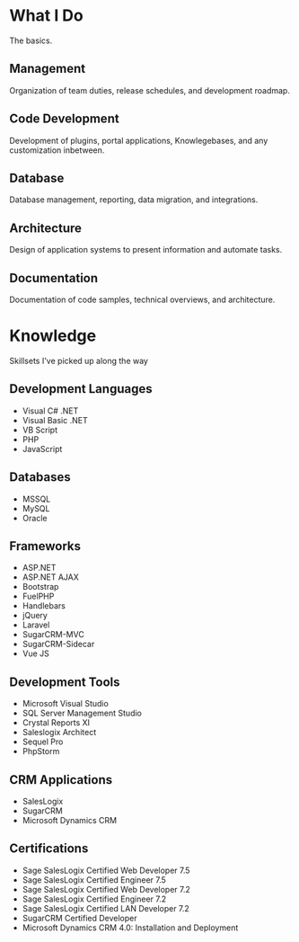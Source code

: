 # What I Do
The basics.

## Management
Organization of team duties, release schedules, and development roadmap.

## Code Development
Development of plugins, portal applications, Knowlegebases, and any customization inbetween.

## Database
Database management, reporting, data migration, and integrations.

## Architecture
Design of application systems to present information and automate tasks.

## Documentation
Documentation of code samples, technical overviews, and architecture.


# Knowledge
Skillsets I've picked up along the way

## Development Languages
* Visual C# .NET
* Visual Basic .NET
* VB Script
* PHP
* JavaScript

## Databases
* MSSQL
* MySQL
* Oracle

## Frameworks
* ASP.NET
* ASP.NET AJAX
* Bootstrap
* FuelPHP
* Handlebars
* jQuery
* Laravel
* SugarCRM-MVC
* SugarCRM-Sidecar
* Vue JS

## Development Tools
* Microsoft Visual Studio
* SQL Server Management Studio
* Crystal Reports XI
* Saleslogix Architect
* Sequel Pro
* PhpStorm

## CRM Applications
* SalesLogix
* SugarCRM
* Microsoft Dynamics CRM

## Certifications
* Sage SalesLogix Certified Web Developer 7.5
* Sage SalesLogix Certified Engineer 7.5
* Sage SalesLogix Certified Web Developer 7.2
* Sage SalesLogix Certified Engineer 7.2
* Sage SalesLogix Certified LAN Developer 7.2
* SugarCRM Certified Developer
* Microsoft Dynamics CRM 4.0: Installation and Deployment
